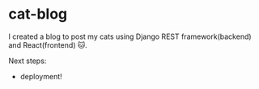 # cat-blog

I created a blog to post my cats using Django REST framework(backend) and React(frontend) :cat:.

Next steps: 
- deployment!

